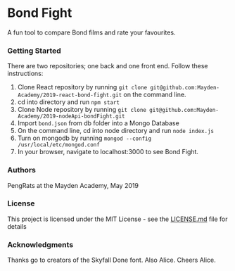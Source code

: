 # Bond Fight

A fun tool to compare Bond films and rate your favourites.

### Getting Started

There are two repositories; one back and one front end. Follow these instructions:


1. Clone React repository by running `git clone git@github.com:Mayden-Academy/2019-react-bond-fight.git` on the command line.
2. cd into directory and run `npm start`
3. Clone Node repository by running `git clone git@github.com:Mayden-Academy/2019-nodeApi-bondFight.git`
4. Import `bond.json` from db folder into a Mongo Database
4. On the command line, cd into node directory and run `node index.js`
5. Turn on mongodb by running `mongod --config /usr/local/etc/mongod.conf`
6. In your browser, navigate to localhost:3000 to see Bond Fight.


### Authors

PengRats at the Mayden Academy, May 2019

### License

This project is licensed under the MIT License - see the [LICENSE.md](LICENSE.md) file for details

### Acknowledgments

Thanks go to creators of the Skyfall Done font.
Also Alice. Cheers Alice.